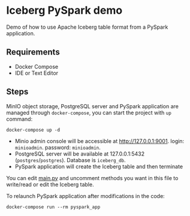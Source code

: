 Iceberg PySpark demo
======

Demo of how to use Apache Iceberg table format from a PySpark application.

## Requirements

- Docker Compose
- IDE or Text Editor

## Steps

MinIO object storage, PostgreSQL server and PySpark application are managed through `docker-compose`, 
you can start the project with `up` command:

```
docker-compose up -d
```

- Minio admin console will be accessible at http://127.0.0.1:9001. login: `minioadmin`. password: `minioadmin`.
- PostgreSQL server will be available at 127.0.0.1:5432 (`postgres`/`postgres`). Database is `iceberg_db`.
- PySpark application will create the Iceberg table and then terminate
 
You can edit [main.py](iceberg-pyspark/main.py) and uncomment methods you want in this file to write/read or edit the Iceberg table.

To relaunch PySpark application after modifications in the code:

```
docker-compose run --rm pyspark_app
```
